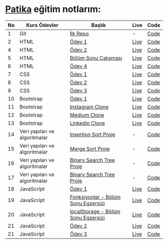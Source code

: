 # [Patika](https://app.patika.dev/paths) eğitim notlarım:

| No  | Kurs Ödevler                  | Başlık                                                                                                             | Live                                                                    | Code                                                                                              |
| --- | ----------------------------- | ------------------------------------------------------------------------------------------------------------------ | ----------------------------------------------------------------------- | ------------------------------------------------------------------------------------------------- |
| 1   | Git                           | [İlk Repo](https://app.patika.dev/courses/git/odev1)                                                               | -                                                                       | [Code](https://github.com/ulascan54/patika-edu/tree/main/homework-1)                              |
| 2   | HTML                          | [Ödev 1](https://app.patika.dev/courses/html/odev1)                                                                | [Live](https://ulascan54.github.io/patika-edu/html/hw-1/)               | [Code](https://github.com/ulascan54/patika-edu/tree/main/html/hw-1)                               |
| 4   | HTML                          | [Ödev 2](https://app.patika.dev/courses/html/odev2)                                                                | [Live](https://ulascan54.github.io/patika-edu/html/hw-2/)               | [Code](https://github.com/ulascan54/patika-edu/tree/main/html/hw-2)                               |
| 5   | HTML                          | [Bölüm Sonu Çalışması](https://app.patika.dev/courses/html/bolum-sonu2)                                            | [Live](https://ulascan54.github.io/patika-edu/html/hw-3/)               | [Code](https://github.com/ulascan54/patika-edu/tree/main/html/hw-3)                               |
| 6   | HTML                          | [Ödev 4](https://app.patika.dev/courses/html/odev3)                                                                | [Live](https://ulascan54.github.io/patika-edu/html/hw-4/)               | [Code](https://github.com/ulascan54/patika-edu/tree/main/html/hw-4)                               |
| 7   | CSS                           | [Ödev 1](https://app.patika.dev/courses/css/odev1)                                                                 | [Live](https://ulascan54.github.io/patika-edu/css/1-hw/)                | [Code](https://github.com/ulascan54/patika-edu/tree/main/css/1-hw)                                |
| 8   | CSS                           | [Ödev 2](https://app.patika.dev/courses/css/odev2)                                                                 | [Live](https://ulascan54.github.io/patika-edu/css/2-hw/)                | [Code](https://github.com/ulascan54/patika-edu/tree/main/css/2-hw)                                |
| 9   | CSS                           | [Ödev 3](https://app.patika.dev/courses/css/odev3)                                                                 | [Live](https://ulascan54.github.io/patika-edu/css/3-hw/)                | [Code](https://github.com/ulascan54/patika-edu/tree/main/css/3-hw)                                |
| 10  | Bootstrap                     | [Ödev 1](https://app.patika.dev/courses/bootstrap/odev1)                                                           | [Live](https://ulascan54.github.io/patika-edu/bootsrap/hw-1)            | [Code](https://github.com/ulascan54/patika-edu/tree/main/bootsrap/hw-1)                           |
| 11  | Bootstrap                     | [Instagram Clone](https://app.patika.dev/courses/bootstrap/odev2)                                                  | [Live](https://ulascan54.github.io/patika-edu/bootsrap/hw-2)            | [Code](https://github.com/ulascan54/patika-edu/tree/main/bootsrap/hw-2)                           |
| 12  | Bootstrap                     | [Medium Clone](https://app.patika.dev/courses/bootstrap/klon-calismasi-tek)                                        | [Live](https://ulascan54.github.io/patika-edu/bootsrap/hw-3)            | [Code](https://github.com/ulascan54/patika-edu/tree/main/bootsrap/hw-3)                           |
| 13  | Bootstrap                     | [Linkedin Clone](https://app.patika.dev/courses/bootstrap/odev3)                                                   | [Live](https://ulascan54.github.io/patika-edu/bootsrap/hw-4)            | [Code](https://github.com/ulascan54/patika-edu/tree/main/bootsrap/hw-4)                           |
| 14  | Veri yapıları ve algoritmalar | [Insertion Sort Proje](https://app.patika.dev/courses/veri-yapilari-ve-algoritmalar/insertion-sort-proje)          | -                                                                       | [Code](https://github.com/ulascan54/patika-edu/tree/main/veri-yapilari-ve-algoritmalar/project-1) |
| 15  | Veri yapıları ve algoritmalar | [Merge Sort Proje](https://app.patika.dev/courses/veri-yapilari-ve-algoritmalar/merge-sort-proje)                  | -                                                                       | [Code](https://github.com/ulascan54/patika-edu/tree/main/veri-yapilari-ve-algoritmalar/project-2) |
| 16  | Veri yapıları ve algoritmalar | [Binary Search Tree Proje](https://app.patika.dev/courses/veri-yapilari-ve-algoritmalar/binary-search-tree-proje)  | -                                                                       | [Code](https://github.com/ulascan54/patika-edu/tree/main/veri-yapilari-ve-algoritmalar/project-3) |
| 17  | Veri yapıları ve algoritmalar | [Binary Search Tree Proje](https://app.patika.dev/courses/veri-yapilari-ve-algoritmalar/binary-search-tree-proje)  | -                                                                       | [Code](https://github.com/ulascan54/patika-edu/tree/main/veri-yapilari-ve-algoritmalar/project-3) |
| 18  | JavaScript                    | [Ödev 1](https://app.patika.dev/courses/javascript/odev1)                                                          | [Live](https://ulascan54.github.io/patika-edu/js/hw-1)                  | [Code](https://github.com/ulascan54/patika-edu/tree/main/js/hw-1)                                 |
| 19  | JavaScript                    | [Fonksiyonlar - Bölüm Sonu Egzersizi](https://app.patika.dev/courses/javascript/fonksiyonlar-bolum-sonu-egzersizi) | [Live](https://ulascan54.github.io/patika-edu/js/fonctions-exercise)    | [Code](https://github.com/ulascan54/patika-edu/tree/main/js/fonctions-exercise)                   |
| 20  | JavaScript                    | [localStorage - Bölüm Sonu Egzersizi](https://app.patika.dev/courses/javascript/localstorage-bolum-sonu-egzersizi) | [Live](https://ulascan54.github.io/patika-edu/js/localStorage-exercise) | [Code](https://github.com/ulascan54/patika-edu/tree/main/js/localStorage-exercise)                |
| 21  | JavaScript                    | [Ödev 2](https://app.patika.dev/courses/javascript/odev2)                                                          | [Live](https://ulascan54.github.io/patika-edu/js/hw-2)                  | [Code](https://github.com/ulascan54/patika-edu/tree/main/js/hw-2)                                 |
| 21  | JavaScript                    | [Ödev 3](https://app.patika.dev/courses/javascript/localstorage-bolum-sonu-egzersizi)                              | [Live](https://asian-kitchen-five.vercel.app/)                          | [Code](https://github.com/ulascan54/AsianKitchen)                                                 |
